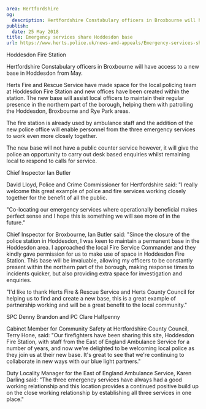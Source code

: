 ```yaml
area: Hertfordshire
og:
  description: Hertfordshire Constabulary officers in Broxbourne will have access to a new base in Hoddesdon from May.
publish:
  date: 25 May 2018
title: Emergency services share Hoddesdon base
url: https://www.herts.police.uk/news-and-appeals/Emergency-services-share-Hoddesdon-base-140
```

Hoddesdon Fire Station

Hertfordshire Constabulary officers in Broxbourne will have access to a new base in Hoddesdon from May.

Herts Fire and Rescue Service have made space for the local policing team at Hoddesdon Fire Station and new offices have been created within the station. The new base will assist local officers to maintain their regular presence in the northern part of the borough, helping them with patrolling the Hoddesdon, Broxbourne and Rye Park areas.

The fire station is already used by ambulance staff and the addition of the new police office will enable personnel from the three emergency services to work even more closely together.

The new base will not have a public counter service however, it will give the police an opportunity to carry out desk based enquiries whilst remaining local to respond to calls for service.

Chief Inspector Ian Butler

David Lloyd, Police and Crime Commissioner for Hertfordshire said: "I really welcome this great example of police and fire services working closely together for the benefit of all the public.

"Co-locating our emergency services where operationally beneficial makes perfect sense and I hope this is something we will see more of in the future."

Chief Inspector for Broxbourne, Ian Butler said: "Since the closure of the police station in Hoddesdon, I was keen to maintain a permanent base in the Hoddesdon area. I approached the local Fire Service Commander and they kindly gave permission for us to make use of space in Hoddesdon Fire Station. This base will be invaluable, allowing my officers to be constantly present within the northern part of the borough, making response times to incidents quicker, but also providing extra space for investigation and enquiries.

"I'd like to thank Herts Fire & Rescue Service and Herts County Council for helping us to find and create a new base, this is a great example of partnership working and will be a great benefit to the local community."

SPC Denny Brandon and PC Clare Halfpenny

Cabinet Member for Community Safety at Hertfordshire County Council, Terry Hone, said: "Our firefighters have been sharing this site, Hoddesdon Fire Station, with staff from the East of England Ambulance Service for a number of years, and now we're delighted to be welcoming local police as they join us at their new base. It's great to see that we're continuing to collaborate in new ways with our blue light partners."

Duty Locality Manager for the East of England Ambulance Service, Karen Darling said: "The three emergency services have always had a good working relationship and this location provides a continued positive build up on the close working relationship by establishing all three services in one place."
